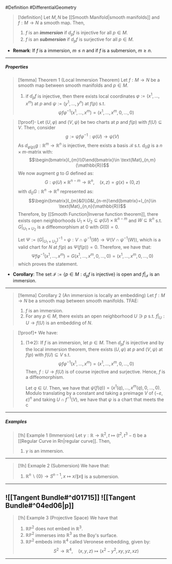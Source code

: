 #Definition #DifferentialGeometry 

> [!definition]
> Let $M,N$ be [[Smooth Manifold|smooth manifolds]] and $f:M\to N$ a smooth map. Then, 
> 1. $f$ is an ***immersion*** if $d_{p}f$ is injective for all $p\in M$.
> 2. $f$ is an ***submersion*** if $d_{p}f$ is surjective for all $p\in M$.
- **Remark**: If $f$ is a immersion, $m\leq n$ and if $f$ is a submersion, $m\geq n$.
---
##### Properties
> [!lemma] Theorem 1 (Local Immersion Theorem)
> Let $f:M\to N$ be a smooth map between smooth manifolds and $p\in M$.
> 1. if $d_{p}f$ is injective, then there exists local coordinates $\varphi:=(x^1,\dots,x^m)$ at $p$ and $\psi:=(y^1,\dots,y^n)$ at $f(p)$ s.t. $$\psi f\varphi ^{-1}(x^1,\dots,x^m)=(x^1,\dots,x^m,0,\dots,0)$$

> [!proof]-
> Let $(U,\varphi)$ and $(V,\psi)$ be two charts at $p$ and $f(p)$ with $f(U)\subseteq V$. Then, consider $$g:=\psi f\varphi ^{-1}:\varphi(U)\to \psi(V)$$As $d_{\varphi(p)}g:\mathbb{R}^m\to \mathbb{R}^n$ is injective, there exists a basis $\mathcal{B}$ s.t. $d_{0}g$ is a $n\times m$-matrix with: $$\begin{bmatrix}I_{m}\\0\end{bmatrix}\in \text{Mat}_{n,m}(\mathbb{R})$$We now augment $g$ to $G$ defined as: $$G:\varphi(U)\times \mathbb{R}^{n-m}\to \mathbb{R}^{n},\quad (x,z)=g(x)+(0,z)$$with $d_{0}G:\mathbb{R}^n\to \mathbb{R}^n$ represented as: $$\begin{bmatrix}I_{m}&0\\0&I_{n-m}\end{bmatrix}=I_{n}\in \text{Mat}_{n,n}(\mathbb{R})$$Therefore, by [[Smooth Function|Inverse function theorem]], there exists open neighborhoods $U_{1}\times U_{2}\subseteq \varphi(U)\times \mathbb{R}^{n-m}$ and $W\subseteq \mathbb{R}^{n}$ s.t. $G|_{U_{1}\times U_{2}}$ is a diffeomorphism at $0$ with $G(0)=0$. 
> 
> Let $\Psi:=(G|_{U_{1}\times U_{2}})^{-1}\circ\psi:V\cap \psi ^{-1}(W)\to \Psi(V\cap \psi ^{-1}(W))$, which is a valid chart for $N$ at $f(p)$ as $\Psi(f(p))=0$. Therefore, we have that: $$\Psi f\varphi ^{-1}(x^1,\dots,x^m)=G(x^1,\dots,x^m,0,\dots,0)=(x^1,\dots,x^m,0,\dots,0)$$which proves the statement.
- **Corollary**: The set $\mathcal{I}:=\{ p\in M: d_{p}f\text{ is injective}\}$ is open and $f|_{\mathcal{I}}$ is an immersion.
---
> [!lemma] Corollary 2 (An immersion is locally an embedding)
> Let $f:M\to N$ be a smooth map between smooth manifolds. TFAE:
> 1. $f$ is an immersion.
> 2. For any $p\in M$, there exists an open neighborhood $U\ni p$ s.t. $f|_{U}:U\to f(U)$ is an embedding of $N$.

> [!proof]+
> We have:
> 1. (1=>2): If $f$ is an immersion, let $p\in M$. Then $d_{p}f$ is injective and by the local immersion theorem, there exists $(U,\varphi)$ at $p$ and $(V,\psi)$ at $f(p)$ with $f(U)\subseteq V$ s.t. $$\psi f\varphi ^{-1}(x^1,\dots,x^m)=(x^1,\dots,x^m,0,\dots,0)$$Then, $f:U\to f(U)$ is of course injective and surjective. Hence, $f$ is a diffeomorphism. 
>    
>    Let $q\in U$. Then, we have that $\psi(f(q))=(x^1(q),\dots,x^m(q),0,\dots,0)$. Modulo translating by a constant and taking a preimage $V$ of $(-\varepsilon,\varepsilon)^n$ and taking $U\cap f^{-1}(V)$, we have that $\psi$ is a chart that meets the c
---
##### Examples
> [!h] Example 1 (Immersion)
> Let $\gamma:\mathbb{R}\to \mathbb{R}^{2},t\mapsto(t^2,t^3-t)$ be a [[Regular Curve in Rn|regular curve]]. Then, 
> 1. $\gamma$ is an immersion.
---
> [!lh] Exmaple 2 (Submersion)
> We have that:
> 1. $\mathbb{R}^n\backslash\{ 0 \}\to S^{n-1},x\mapsto x /\|x\|$ is a submersion.
---
![[Tangent Bundle#^d01715]]
![[Tangent Bundle#^04ed06|p]]
---
> [!h] Example 3 (Projective Space)
> We have that
> 1. $\mathbb{R}\mathbb{P}^2$ does not embed in $\mathbb{R}^3$.
> 2. $\mathbb{R}\mathbb{P}^2$ immerses into $\mathbb{R}^3$ as the Boy's surface.
> 3. $\mathbb{R}\mathbb{P}^{2}$ embeds into $\mathbb{R}^4$ called Veronese embedding, given by: $$S^2\to \mathbb{R}^4,\quad (x,y,z)\mapsto(x^{2}-y^{2},xy,yz,xz)$$
---

